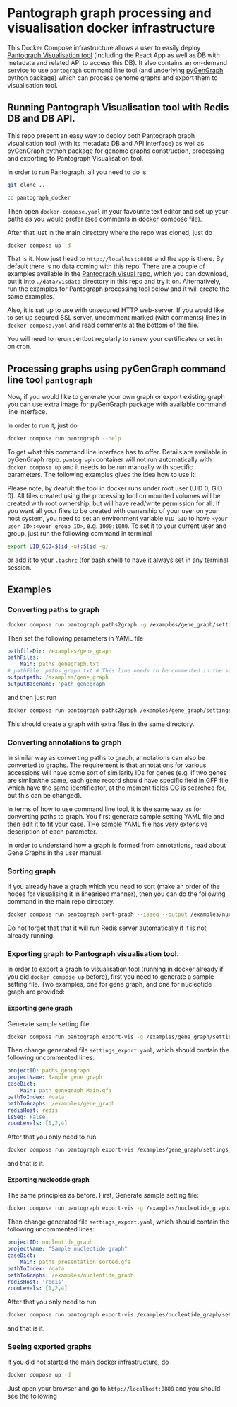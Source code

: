 # Pantograph graph processing and visualisation docker infrastructure

This Docker Compose infrastructure allows a user to easily deploy [Pantograph Visualisation tool](https://github.com/Pigrenok/pantograph_visual) (including the React App as well as DB with metadata and related API to access this DB). It also contains an on-demand service to use `pantograph` command line tool (and underlying [pyGenGraph](https://github.com/Pigrenok/pygengraph) python package) which can process genome graphs and export them to visualisation tool.

## Running Pantograph Visualisation tool with Redis DB and DB API.

This repo present an easy way to deploy both Pantograph graph visualisation tool (with its metadata DB and API interface) as well as pyGenGraph python package
for genome graphs construction, processing and exporting to Pantograph Visualisation tool.

In order to run Pantograph, all you need to do is

```bash
git clone ...

cd pantograph_docker
```

Then open `docker-compose.yaml` in your favourite text editor and set up your paths as you would prefer (see comments in docker compose file).

After that just in the main directory where the repo was cloned, just do

```bash
docker compose up -d
```

That is it. Now just head to `http://localhost:8888` and the app is there. 
By default there is no data coming with this repo. There are a couple of examples available in the [Pantograph Visual repo](https://github.com/Pigrenok/pantograph_visual/tree/master/public/data), which you can download, put it into `./data/visdata` directory in this repo and try it on. Alternatively, run the examples for Pantograph processing tool below and it will create the same examples.

Also, it is set up to use with unsecured HTTP web-server. If you would like to set up sequred SSL server, uncomment marked (with comments) lines in 
`docker-compose.yaml` and read comments at the bottom of the file.

You will need to rerun certbot regularly to renew your certificates or set in on cron.

## Processing graphs using pyGenGraph command line tool `pantograph`

Now, if you would like to generate your own graph or export existing graph you can use extra image for pyGenGraph package with available command line interface.

In order to run it, just do

```bash
docker compose run pantograph --help
```

To get what this command line interface has to offer. Details are available in pyGenGraph repo. `pantograph` container will not run automatically with `docker compose up` and it needs to be run manually with specific parameters. The following examples gives the idea how to use it:

Please note, by deafult the tool in docker runs under root user (UID 0, GID 0). All files created using the processing tool on mounted volumes will be created with root ownership, but will have read/write permission for all. If you want all your files to be created with ownership of your user on your host system, you need to set an environment variable `UID_GID` to have `<your user ID>:<your group ID>`, e.g. `1000:1000`. To set it to your current user and group, just run the following command in terminal

```bash
export UID_GID=$(id -u):$(id -g)
```

or add it to your `.bashrc` (for bash shell) to have it always set in any terminal session.

## Examples

### Converting paths to graph

```bash
docker compose run pantograph paths2graph -g /examples/gene_graph/settings.yaml
```

Then set the following parameters in YAML file

```yaml
pathfileDir: /examples/gene_graph
pathFiles:
    Main: paths_genegraph.txt
# pathFile: paths_graph.txt # This line needs to be commented in the sample file!
outputpath: /examples/gene_graph
outputBasename: 'path_genegraph'
```

and then just run

```bash
docker compose run pantograph paths2graph /examples/gene_graph/settings.yaml
```
This should create a graph with extra files in the same directory.

### Converting annotations to graph

In similar way as converting paths to graph, annotations can also be converted to graphs. The requirement is that annotations for various accessions will have some sort of similarity IDs for genes (e.g. if two genes are similar/the same, each gene record should have specific field in GFF file which have the same identificator, at the moment fields OG is searched for, but this can be changed).

In terms of how to use command line tool, it is the same way as for converting paths to graph. You first generate sample setting YAML file and then edit it to fit your case. THe sample YAML file has very extensive description of each parameter.

In order to understand how a graph is formed from annotations, read about Gene Graphs in the user manual.

### Sorting graph

If you already have a graph which you need to sort (make an order of the nodes for visualising it in linearised manner), then you can do the following command in the main repo directory:

```bash
docker compose run pantograph sort-graph --isseq --output /examples/nucleotide_graph/paths_presentation_sorted.gfa /examples/nucleotide_graph/paths_presentation.gfa
```

Do not forget that that it will run Redis server automatically if it is not already running.

### Exporting graph to Pantograph visualisation tool.

In order to export a graph to visualisation tool (running in docker already if you did `docker compose up` before), first you need to generate a sample setting file. Two examples, one for gene graph, and one for nucleotide graph are provided:

#### Exporting gene graph

Generate sample setting file:

```bash
docker compose run pantograph export-vis -g /examples/gene_graph/settings_export.yaml
```

Then change generated file `settings_export.yaml`, which should contain the following uncommented lines:

```yaml
projectID: paths_genegraph
projectName: Sample gene graph
caseDict:
    Main: path_genegraph_Main.gfa
pathToIndex: /data
pathToGraphs: /examples/gene_graph
redisHost: redis
isSeq: False
zoomLevels: [1,2,4]
```

After that you only need to run

```bash
docker compose run pantograph export-vis /examples/gene_graph/settings_export.yaml
```

and that is it.

#### Exporting nucleotide graph

The same principles as before. First, Generate sample setting file:

```bash
docker compose run pantograph export-vis -g /examples/nucleotide_graph/settings_export.yaml
```

Then change generated file `settings_export.yaml`, which should contain the following uncommented lines:

```yaml
projectID: nucleotide_graph
projectName: "Sample nucleotide graph"
caseDict:
    Main: paths_presentation_sorted.gfa
pathToIndex: /data
pathToGraphs: /examples/nucleotide_graph
redisHost: 'redis'
zoomLevels: [1,2,4]
```

After that you only need to run

```bash
docker compose run pantograph export-vis /examples/nucleotide_graph/settings_export.yaml
```

and that is it.

### Seeing exported graphs

If you did not started the main docker infrastructure, do

```bash
docker compose up -d
```

Just open your browser and go to `http://localhost:8888` and you should see the following

